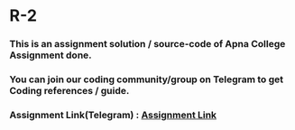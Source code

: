 # R-2
### This is an assignment solution / source-code of Apna College Assignment done.
### You can join our coding community/group on Telegram to get Coding references / guide.
### Assignment Link(Telegram) : <a href="https://t.me/devthedeveloper/17">Assignment Link</a>
